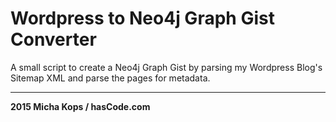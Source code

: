 # Wordpress to Neo4j Graph Gist Converter

A small script to create a Neo4j Graph Gist by parsing my Wordpress Blog's Sitemap XML and parse the pages for metadata.

----

**2015 Micha Kops / hasCode.com**

